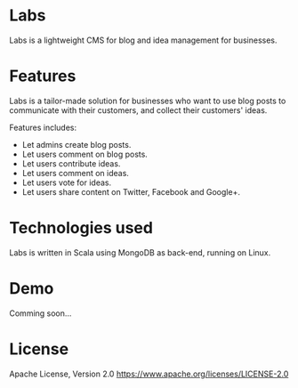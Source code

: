 Labs
====

Labs is a lightweight CMS for blog and idea management for businesses.

Features
========

Labs is a tailor-made solution for businesses who want to use blog posts to communicate with their customers, and collect their customers' ideas.

Features includes:

* Let admins create blog posts.
* Let users comment on blog posts.
* Let users contribute ideas.
* Let users comment on ideas.
* Let users vote for ideas.
* Let users share content on Twitter, Facebook and Google+.

Technologies used
=================

Labs is written in Scala using MongoDB as back-end, running on Linux.

Demo
====

Comming soon...

License
=======

Apache License, Version 2.0
https://www.apache.org/licenses/LICENSE-2.0
